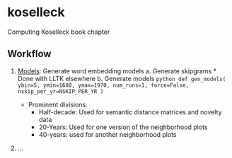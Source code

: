 # koselleck
Computing Koselleck book chapter


## Workflow

1. [Models](koselleck/models.ipynb): Generate word embedding models
    a. Generate skipgrams
        * Done with LLTK elsewhere
    b. Generate models
        ```python
        def gen_models(
                ybin=5,
                ymin=1680,
                ymax=1970,
                num_runs=1,
                force=False,
                nskip_per_yr=NSKIP_PER_YR
            )
        ```
    
    * Prominent divisions:
        * Half-decade: Used for semantic distance matrices and novelty data
        * 20-Years: Used for one version of the neighborhood plots
        * 40-years: used for another neighborhood plots

2. ...